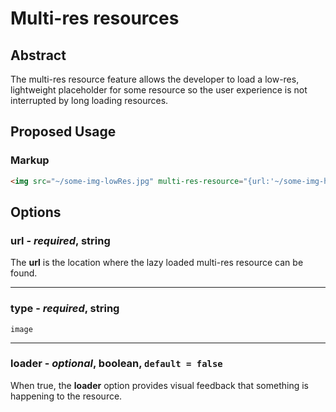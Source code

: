 # Multi-res resources

## Abstract
The multi-res resource feature allows the developer to load a low-res, lightweight placeholder for some resource so the user experience is not interrupted by long loading resources.

## Proposed Usage

### Markup
```html
<img src="~/some-img-lowRes.jpg" multi-res-resource="{url:'~/some-img-highRes.png',type:'image'}">
```  

## Options

### **url** - *required*, string
The **url** is the location where the lazy loaded multi-res resource can be found.
<hr>

### **type** - *required*, string
```image```
<hr>

### **loader** - *optional*, boolean, ```default = false```
When true, the **loader** option provides visual feedback that something is happening to the resource.

